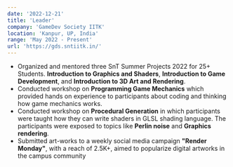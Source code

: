 ```yaml
---
date: '2022-12-21'
title: 'Leader'
company: 'GameDev Society IITK'
location: 'Kanpur, UP, India'
range: 'May 2022 - Present'
url: 'https://gds.sntiitk.in/'
---
```


- Organized and mentored three SnT Summer Projects 2022 for 25+ Students. **Introduction to Graphics and Shaders**, **Introduction to Game Development**, and **Introduction to 3D Art and Rendering**.
-  Conducted workshop on **Programming Game Mechanics** which provided hands on experience to participants about coding and thinking how game mechanics works.
- Conducted workshop on **Procedural Generation** in which participants were taught how they can write shaders in GLSL shading language. The participants were exposed to topics like **Perlin noise** and **Graphics rendering**.
-  Submitted art-works to a weekly social media campaign **"Render Monday"**, with a reach of 2.5K+, aimed to popularize digital artworks in the campus community
